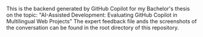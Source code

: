 This is the backend generated by GitHub Copilot for my Bachelor's thesis on the topic: "AI-Assisted Development: Evaluating GitHub Copilot in Multilingual Web Projects"
The expert feedback file ands the screenshots of the conversation can be found in the root directory of this repository.
